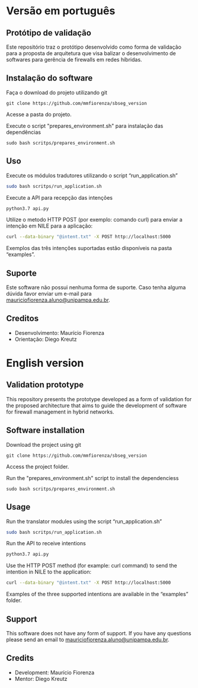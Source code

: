 # Versão em português
## Protótipo de validação
Este repositório traz o protótipo desenvolvido como forma de validação para a proposta de arquitetura que visa balizar o desenvolvimento de softwares para gerência de firewalls em redes híbridas.

## Instalação do software
Faça o download do projeto utilizando git

`git clone https://github.com/mmfiorenza/sbseg_version`

Acesse a pasta do projeto.

Execute o script "prepares_environment.sh" para instalação das dependências

`sudo bash scritps/prepares_environment.sh`


## Uso
Execute os módulos tradutores utilizando o script “run_application.sh”

```bash
sudo bash scritps/run_application.sh
```

Execute a API para recepção das intenções

```bash
python3.7 api.py
```

Utilize o metodo HTTP POST (por exemplo: comando curl) para enviar a intenção em NILE para a aplicação:

```bash
curl --data-binary "@intent.txt" -X POST http://localhost:5000
```
Exemplos das três intenções suportadas estão disponíveis na pasta “examples”.


## Suporte
Este software não possui nenhuma forma de suporte. Caso tenha alguma dúvida favor enviar um e-mail para mauriciofiorenza.aluno@unipampa.edu.br.


## Creditos
* Desenvolvimento: Maurício Fiorenza
* Orientação: Diego Kreutz



# English version
## Validation prototype
This repository presents the prototype developed as a form of validation for the proposed architecture that aims to guide the development of software for firewall management in hybrid networks.


## Software installation
Download the project using git

`git clone https://github.com/mmfiorenza/sbseg_version`

Access the project folder.

Run the "prepares_environment.sh" script to install the dependenciess

`sudo bash scritps/prepares_environment.sh`


## Usage
Run the translator modules using the script “run_application.sh”

```bash
sudo bash scritps/run_application.sh
```

Run the API to receive intentions

```bash
python3.7 api.py
```

Use the HTTP POST method (for example: curl command) to send the intention in NILE to the application:

```bash
curl --data-binary "@intent.txt" -X POST http://localhost:5000
```
Examples of the three supported intentions are available in the “examples” folder.


## Support
This software does not have any form of support. If you have any questions please send an email to mauriciofiorenza.aluno@unipampa.edu.br.


## Credits
* Development: Maurício Fiorenza
* Mentor: Diego Kreutz
